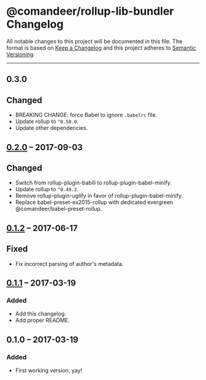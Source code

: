 # @comandeer/rollup-lib-bundler Changelog

All notable changes to this project will be documented in this file.
The format is based on [Keep a Changelog](http://keepachangelog.com/)
and this project adheres to [Semantic Versioning](http://semver.org/).

---

## 0.3.0
## Changed
* BREAKING CHANGE: force Babel to ignore `.babelrc` file.
* Update rollup to `^0.50.0`.
* Update other dependencies.

## [0.2.0] – 2017-09-03
## Changed
* Switch from rollup-plugin-babili to rollup-plugin-babel-minify.
* Update rollup to `^0.49.2`.
* Remove rollup-plugin-uglify in favor of rollup-plugin-babel-minify.
* Replace babel-preset-es2015-rollup with dedicated evergreen @comandeer/babel-preset-rollup.

## [0.1.2] – 2017-06-17
## Fixed
* Fix incorrect parsing of author's metadata.

## [0.1.1] – 2017-03-19
### Added
* Add this changelog.
* Add proper README.

## 0.1.0 – 2017-03-19
### Added
* First working version, yay!

[0.2.0]: https://github.com/Comandeer/rollup-lib-bundler/compare/v0.1.1...v0.2.0
[0.1.2]: https://github.com/Comandeer/rollup-lib-bundler/compare/v0.1.1...v0.1.2
[0.1.1]: https://github.com/Comandeer/rollup-lib-bundler/compare/v0.1.0...v0.1.1
